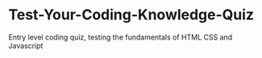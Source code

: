 # Test-Your-Coding-Knowledge-Quiz
Entry level coding quiz, testing the fundamentals of HTML CSS and Javascript
